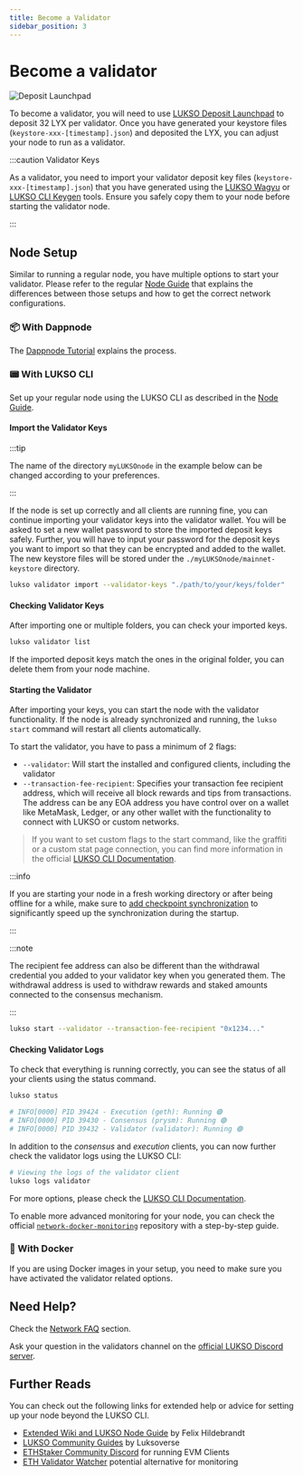 ```yaml
---
title: Become a Validator
sidebar_position: 3
---
```


# Become a validator

![Deposit Launchpad](/img/network/mainnet-launchpad.png)

To become a validator, you will need to use [LUKSO Deposit Launchpad](https://deposit.mainnet.lukso.network/) to deposit 32 LYX per validator. Once you have generated your keystore files (`keystore-xxx-[timestamp].json`) and deposited the LYX, you can adjust your node to run as a validator.

:::caution Validator Keys

As a validator, you need to import your validator deposit key files (`keystore-xxx-[timestamp].json`) that you have generated using the [LUKSO Wagyu](https://github.com/lukso-network/tools-wagyu-key-gen) or [LUKSO CLI Keygen](https://github.com/lukso-network/tools-key-gen-cli) tools. Ensure you safely copy them to your node before starting the validator node.

:::

## Node Setup

Similar to running a regular node, you have multiple options to start your validator. Please refer to the regular [Node Guide](./running-a-node.md) that explains the differences between those setups and how to get the correct network configurations.

### 📦 With Dappnode

The [Dappnode Tutorial](https://docs.dappnode.io/docs/user/staking/lukso/solo#2-creating-validator-keys-for-lukso) explains the process.

### 📟 With LUKSO CLI

Set up your regular node using the LUKSO CLI as described in the [Node Guide](./running-a-node.md).

#### Import the Validator Keys

:::tip

The name of the directory `myLUKSOnode` in the example below can be changed according to your preferences.

:::

If the node is set up correctly and all clients are running fine, you can continue importing your validator keys into the validator wallet. You will be asked to set a new wallet password to store the imported deposit keys safely. Further, you will have to input your password for the deposit keys you want to import so that they can be encrypted and added to the wallet. The new keystore files will be stored under the `./myLUKSOnode/mainnet-keystore` directory.

```bash
lukso validator import --validator-keys "./path/to/your/keys/folder"
```

#### Checking Validator Keys

After importing one or multiple folders, you can check your imported keys.

```bash
lukso validator list
```

If the imported deposit keys match the ones in the original folder, you can delete them from your node machine.

#### Starting the Validator

After importing your keys, you can start the node with the validator functionality. If the node is already synchronized and running, the `lukso start` command will restart all clients automatically.

To start the validator, you have to pass a minimum of 2 flags:

- `--validator`: Will start the installed and configured clients, including the validator
- `--transaction-fee-recipient`: Specifies your transaction fee recipient address, which will receive all block rewards and tips from transactions. The address can be any EOA address you have control over on a wallet like MetaMask, Ledger, or any other wallet with the functionality to connect with LUKSO or custom networks.

> If you want to set custom flags to the start command, like the graffiti or a custom stat page connection, you can find more information in the official [LUKSO CLI Documentation](https://github.com/lukso-network/tools-lukso-cli).

:::info

If you are starting your node in a fresh working directory or after being offline for a while, make sure to [add checkpoint synchronization](../mainnet/running-a-node.md#start-the-clients) to significantly speed up the synchronization during the startup.

:::

:::note

The recipient fee address can also be different than the withdrawal credential you added to your validator key when you generated them. The withdrawal address is used to withdraw rewards and staked amounts connected to the consensus mechanism.

:::

```bash
lukso start --validator --transaction-fee-recipient "0x1234..."
```

#### Checking Validator Logs

To check that everything is running correctly, you can see the status of all your clients using the status command.

```bash
lukso status

# INFO[0000] PID 39424 - Execution (geth): Running 🟢
# INFO[0000] PID 39430 - Consensus (prysm): Running 🟢
# INFO[0000] PID 39432 - Validator (validator): Running 🟢
```

In addition to the _consensus_ and _execution_ clients, you can now further check the validator logs using the LUKSO CLI:

```bash
# Viewing the logs of the validator client
lukso logs validator
```

For more options, please check the [LUKSO CLI Documentation](https://github.com/lukso-network/tools-lukso-cli).

To enable more advanced monitoring for your node, you can check the official [`network-docker-monitoring`](https://github.com/lukso-network/network-docker-monitoring) repository with a step-by-step guide.

### 🚢 With Docker

If you are using Docker images in your setup, you need to make sure you have activated the validator related options.

## Need Help?

Check the [Network FAQ](../../faq/network/validators.md) section.

Ask your question in the validators channel on the [official LUKSO Discord server](https://discord.gg/lukso).

## Further Reads

You can check out the following links for extended help or advice for setting up your node beyond the LUKSO CLI.

- [Extended Wiki and LUKSO Node Guide](https://github.com/fhildeb/lukso-node-guide) by Felix Hildebrandt
- [LUKSO Community Guides](https://docs.luksoverse.io/) by Luksoverse
- [ETHStaker Community Discord](https://discord.com/invite/ucsTcA2wTq) for running EVM Clients
- [ETH Validator Watcher](https://github.com/kilnfi/eth-validator-watcher) potential alternative for monitoring
